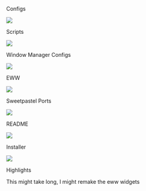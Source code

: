 Configs

![](https://us-central1-progress-markdown.cloudfunctions.net/progress/55)

Scripts

![](https://us-central1-progress-markdown.cloudfunctions.net/progress/5)

Window Manager Configs

![](https://us-central1-progress-markdown.cloudfunctions.net/progress/37)

EWW

![](https://us-central1-progress-markdown.cloudfunctions.net/progress/51)

Sweetpastel Ports

![](https://us-central1-progress-markdown.cloudfunctions.net/progress/69)

README

![](https://us-central1-progress-markdown.cloudfunctions.net/progress/0)

Installer

![](https://us-central1-progress-markdown.cloudfunctions.net/progress/1)

Highlights

This might take long, I might remake the eww widgets
